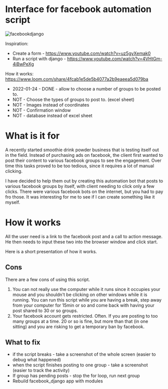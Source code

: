 # Interface for facebook automation script

![facebookdjango](https://user-images.githubusercontent.com/78803192/187250424-127158d9-03fc-4f25-8696-aea74e4cc73c.png)

Inspiration:
* Create a form - https://www.youtube.com/watch?v=uz5gyXemak0
* Run a script with django - https://www.youtube.com/watch?v=4VHtGm-4iBwPeXg

How it works: https://www.loom.com/share/4fcab1e5de5b4077a2b9eaeea5d079ba

* 2022-01-24 - DONE - allow to choose a number of groups to be posted to.
* NOT - Choose the types of groups to post to. (excel sheet)
* NOT - Images instead of coordinates
* NOT - Confirmation window
* NOT - database instead of excel sheet

# What is it for

A recently started smoothie drink powder business that is testing
itself out in the field. Instead of purchasing ads on facebook, the
client first wanted to post their content to various facebook groups
to see the engagement. Over time this tasks proved to be too tedious,
since it requires a lot of manual clicking.

I have decided to help them out by creating this automation bot that
posts to various facebook groups by itself, with client needing to
click only a few clicks. There were various facebook bots on the
internet, but you had to pay fro those. It was interesting for me to
see if I can create something like it myself.

#  How it works

All the user need is a link to the facebook post and a call to action
message. He then needs to input these two into the browser window and
click start.

Here is a short presentation of how it works.

##  Cons

There are a few cons of using this script.
1. You can not really use the computer while it runs since it occupies
   your mouse and you shouldn't be clicking on other windows while it
   is running. You can run this script while you are having a break,
   step away from your computer for 15min or so and come back with
   having your post shared to 30 or so groups.
2. Your facebook account gets restricted. Often. If you are posting to
   too many groups at a time. 20 or so is fine, but more than that (in
   one sitting) and you are risking to get a temporary ban by
   facebook.

## What to fix

- if the script breaks - take a screenshot of the whole screen (easier
  to debug what happened)
- when the script finishes posting to one group - take a screenshot
  (easier to track the activity)
- If group has pending posts - stop the for loop, run next group
- Rebuild facebook_django app with modules
